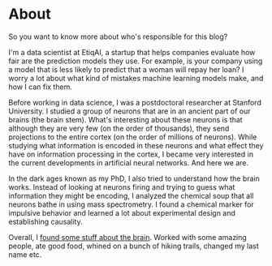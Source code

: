 # About

So you want to know more about who's responsible for this blog? 

I'm a data scientist at EtiqAI, a startup that helps companies evaluate how fair are the prediction models they use. For example, is your company using a model that is less likely to predict that a woman will repay her loan? I worry a lot about what kind of mistakes machine learning models make, and how I can fix them.  

Before working in data science, I was a postdoctoral researcher at Stanford University. I studied a group of neurons that are in an ancient part of our brains (the brain stem). What's interesting about these neurons is that although they are very few (on the order of thousands), they send projections to the entire cortex (on the order of millions of neurons). While studying what information is encoded in these neurons and what effect they have on information processing in the cortex, I became very interested in the current developments in artificial neural networks. And here we are. 

In the dark ages known as my PhD, I also tried to understand how the brain works. Instead of looking at neurons firing and trying to guess what information they might be encoding, I analyzed the chemical soup that all neurons bathe in using mass spectrometry. I found a chemical marker for impulsive behavior and learned a lot about experimental design and establishing causality. 

Overall, I [found some stuff about the brain](https://scholar.google.com/citations?user=H9Vd50IAAAAJ&hl=en). Worked with some amazing people, ate good food, whined on a bunch of hiking trails, changed my last name etc.
